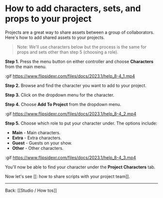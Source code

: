 # How to add characters, sets, and props to your project

Projects are a great way to share assets between a group of collaborators. Here's how to add shared assets to your projects.

> Note: We'll use characters below but the process is the same for props and sets other than step 5 (choosing a role).

**Step 1.** Press the menu button on either controller and choose **Characters** from the main menu.

:gif https://www.flipsidexr.com/files/docs/2023.1/help_8-4_1.mp4

**Step 2.** Browse and find the character you want to add to your project.

**Step 3.** Click on the dropdown menu for the character.

**Step 4.** Choose **Add To Project** from the dropdown menu.

:gif https://www.flipsidexr.com/files/docs/2023.1/help_8-4_2.mp4

**Step 5.** Choose which role to put your character under. The options include:

- **Main** - Main characters.
- **Extra** - Extra characters.
- **Guest** - Guests on your show.
- **Other** - Other characters.

:gif https://www.flipsidexr.com/files/docs/2023.1/help_8-4_3.mp4

You'll now be able to find your character under the **Project Characters** tab.

Now let's see [[: how to share scripts with your project team]].

---

Back: [[Studio / How tos]]

